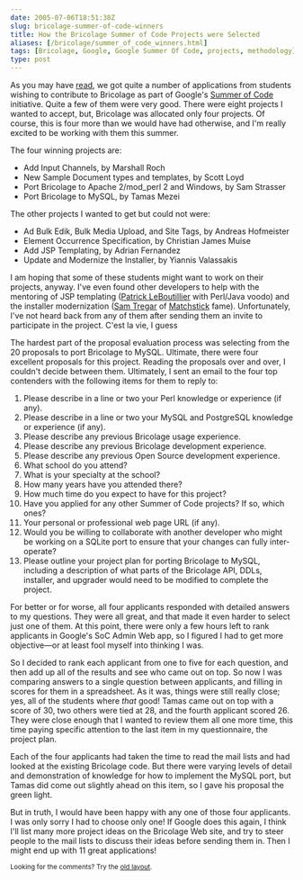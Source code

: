 ```yaml
--- 
date: 2005-07-06T18:51:38Z
slug: bricolage-summer-of-code-winners
title: How the Bricolage Summer of Code Projects were Selected
aliases: [/bricolage/summer_of_code_winners.html]
tags: [Bricolage, Google, Google Summer Of Code, projects, methodology]
type: post
---
```


<p>As you may have <a href="/bricolage/summer_of_code_applications.html"
title="Bricolage Summer of Code Application Summary">read</a>, we got quite a
number of applications from students wishing to contribute to Bricolage as
part of Google's <a href="http://code.google.com/summerofcode.html"
title="Google Summer of Code">Summer of Code</a> initiative. Quite a few of
them were very good. There were eight projects I wanted to accept, but,
Bricolage was allocated only four projects. Of course, this is four more than
we would have had otherwise, and I'm really excited to be working with them
this summer.</p>

<p>The four winning projects are:</p>

<ul>
  <li>Add Input Channels, by Marshall Roch</li>
  <li>New Sample Document types and templates, by Scott Loyd</li>
  <li>Port Bricolage to Apache 2/mod_perl 2 and Windows, by Sam Strasser</li>
  <li>Port Bricolage to MySQL, by Tamas Mezei</li>
</ul>

<p>The other projects I wanted to get but could not were:</p>

<ul>
  <li>Ad Bulk Edik, Bulk Media Upload, and Site Tags, by Andreas Hofmeister</li>
  <li>Element Occurrence Specification, by Christian James Muise</li>
  <li>Add JSP Templating, by Adrian Fernandez</li>
  <li>Update and Modernize the Installer, by Yiannis Valassakis</li>
</ul>

<p>I am hoping that some of these students might want to work on their
projects, anyway. I've even found other developers to help with the mentoring
of JSP templating (<a href="http://search.cpan.org/~patl/" title="See Patrick
LeBoutillier's modules on CPAN">Patrick LeBoutillier</a> with Perl/Java voodo) and
the installer modernization (<a href="http://sam.tregar.com/" title="Sam
Tregar: Life">Sam Tregar</a>
of <a href="http://sourceforge.net/projects/matchstick/" title="The Matcstick
SourceForge project page">Matchstick</a> fame). Unfortunately, I've not heard
back from any of them after sending them an invite to participate in the
project. C'est la vie, I guess</p>

<p>The hardest part of the proposal evaluation process was selecting from the
20 proposals to port Bricolage to MySQL. Ultimate, there were four excellent
proposals for this project. Reading the proposals over and over, I couldn't
decide between them. Ultimately, I sent an email to the four top contenders
with the following items for them to reply to:</p>

<ol>
  <li>Please describe in a line or two your Perl knowledge or experience (if any).</li>
  <li>Please describe in a line or two your MySQL and PostgreSQL knowledge or experience (if any).</li>
  <li>Please describe any previous Bricolage usage experience.</li>
  <li>Please describe any previous Bricolage development experience.</li>
  <li>Please describe any previous Open Source development experience.</li>
  <li>What school do you attend?</li>
  <li>What is your specialty at the school?</li>
  <li>How many years have you attended there?</li>
  <li>How much time do you expect to have for this project?</li>
  <li>Have you applied for any other Summer of Code projects?  If so, which ones?</li>
  <li>Your personal or professional web page URL (if any).</li>
  <li>Would you be willing to collaborate with another developer who might be working on a SQLite port to ensure that your changes can fully inter-operate?</li>
  <li>Please outline your project plan for porting Bricolage to MySQL, including a description of what parts of the Bricolage API, DDLs, installer, and upgrader would need to be modified to complete the project.</li>
</ol>

<p>For better or for worse, all four applicants responded with detailed answers to my questions. They were all great, and that made it even harder to select just one of them. At this point, there were only a few hours left to rank applicants in Google's SoC Admin Web app, so I figured I had to get more objective&#x2014;or at least fool myself into thinking I was.</p>

<p>So I decided to rank each applicant from one to five for each question, and
then add up all of the results and see who came out on top. So now I was
comparing answers to a single question between applicants, and filling in
scores for them in a spreadsheet. As it was, things were still really close; yes, all of the students where <em>that</em> good! Tamas came out on top with a score of 30, two others were tied at 28, and the fourth applicant scored 26. They were close enough that I wanted to review them all one more time, this time paying specific attention to the last item in my questionnaire, the project plan.</p>

<p>Each of the four applicants had taken the time to read the mail lists and had looked at the existing Bricolage code. But there were varying levels of detail and demonstration of knowledge for how to implement the MySQL port, but Tamas did come out slightly ahead on this item, so I gave his proposal the green light.</p>

<p>But in truth, I would have been happy with any one of those four applicants. I was only sorry I had to choose only one! If Google does this again, I think I'll list many more project ideas on the Bricolage Web site, and try to steer people to the mail lists to discuss their ideas before sending them in. Then I might end up with 11 great applications!</p>


<p class="past"><small>Looking for the comments? Try the <a rel="nofollow" href="//past.justatheory.com/bricolage/summer_of_code_winners.html">old layout</a>.</small></p>



